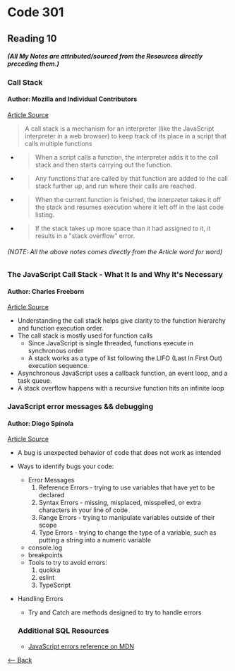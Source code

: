 # Code 301
## Reading 10
##### (All My Notes are attributed/sourced from the Resources directly preceding them.)


### Call Stack
#### Author: Mozilla and Individual Contributors
[Article Source](https://developer.mozilla.org/en-US/docs/Glossary/Call_stack)
> A call stack is a mechanism for an interpreter (like the JavaScript interpreter in a web browser) to keep track of its place in a script that calls multiple functions
  * > When a script calls a function, the interpreter adds it to the call stack and then starts carrying out the function.
  * > Any functions that are called by that function are added to the call stack further up, and run where their calls are reached.
  * > When the current function is finished, the interpreter takes it off the stack and resumes execution where it left off in the last code listing.
  * > If the stack takes up more space than it had assigned to it, it results in a "stack overflow" error.
###### (NOTE: All the above notes comes directly from the Article word for word)



### The JavaScript Call Stack - What It Is and Why It's Necessary
#### Author: Charles Freeborn
[Article Source](https://www.freecodecamp.org/news/understanding-the-javascript-call-stack-861e41ae61d4/)
* Understanding the call stack helps give clarity to the function hierarchy and function execution order.
* The call stack is mostly used for function calls
  * Since JavaScript is single threaded, functions execute in synchronous order
  * A stack works as a type of list following the LIFO (Last In First Out) execution sequence.
* Asynchronous JavaScript uses a callback function, an event loop, and a task queue.
* A stack overflow happens with a recursive function hits an infinite loop




### JavaScript error messages && debugging
#### Author: Diogo Spínola
[Article Source](https://codeburst.io/javascript-error-messages-debugging-d23f84f0ae7c)
* A bug is unexpected behavior of code that does not work as intended
* Ways to identify bugs your code:
  * Error Messages
    1. Reference Errors - trying to use variables that have yet to be declared
    1. Syntax Errors - missing, misplaced, misspelled, or extra characters in your line of code
    1. Range Errors - trying to manipulate variables outside of their scope
    1. Type Errors - trying to change the type of a variable, such as putting a string into a numeric variable
  * console.log
  * breakpoints
  * Tools to try to avoid errors:
    1. quokka
    1. eslint
    1. TypeScript
* Handling Errors
  * Try and Catch are methods designed to try to handle errors


  ### Additional SQL Resources
  * [JavaScript errors reference on MDN](https://developer.mozilla.org/en-US/docs/Web/JavaScript/Reference/Errors)




[<-- Back](../README.md)
